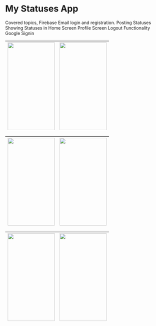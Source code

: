 # My Statuses App

Covered topics, Firebase Email login and registration.
Posting Statuses
Showing Statuses in Home Screen
Profile Screen
Logout Functionality
Google Signin


| <img src="https://github.com/narimetisaigopi/my_statuses/assets/11196052/19984676-da24-4a25-9b80-529e6ed1db75" width="150" height="280"> | <img src="https://github.com/narimetisaigopi/my_statuses/assets/11196052/50b0794c-649f-42f0-8da6-2cb448129010" width="150" height="280">| 
| --------------------------------------- | --------------------------------------- |

| <img src="https://github.com/narimetisaigopi/my_statuses/assets/11196052/d6950ad6-d4f8-4a0e-83a5-28eb55db5620" width="150" height="280"> | <img src="https://github.com/narimetisaigopi/my_statuses/assets/11196052/ef925748-f61d-42e5-894a-16113a6d229b" width="150" height="280">| 
| --------------------------------------- | --------------------------------------- |

| <img src="https://github.com/narimetisaigopi/my_statuses/assets/11196052/664cb88a-96d0-4afb-a1a6-e0067ace22c0" width="150" height="280"> | <img src="https://github.com/narimetisaigopi/my_statuses/assets/11196052/e4c4c747-820b-4232-945b-9d879297c7ad" width="150" height="280" >| 
| --------------------------------------- | --------------------------------------- |




